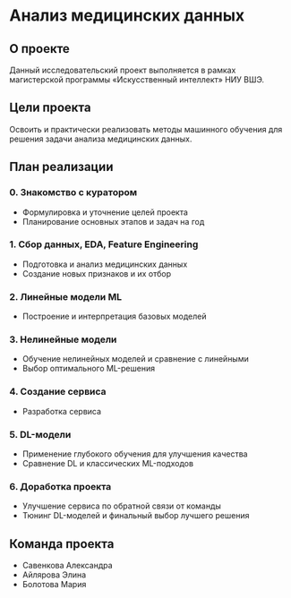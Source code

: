 # Анализ медицинских данных

## О проекте
Данный исследовательский проект выполняется в рамках магистерской программы «Искусственный интеллект» НИУ ВШЭ. 

## Цели проекта
Освоить и практически реализовать методы машинного обучения для решения задачи анализа медицинских данных.

## План реализации

### 0. Знакомство с куратором
- Формулировка и уточнение целей проекта  
- Планирование основных этапов и задач на год  

### 1. Сбор данных, EDA, Feature Engineering
- Подготовка и анализ медицинских данных  
- Создание новых признаков и их отбор
 

### 2. Линейные модели ML
- Построение и интерпретация базовых моделей  

### 3. Нелинейные модели 
- Обучение нелинейных моделей и сравнение с линейными  
- Выбор оптимального ML-решения  

### 4. Создание сервиса 
- Разработка сервиса

### 5. DL-модели
- Применение глубокого обучения для улучшения качества  
- Сравнение DL и классических ML-подходов  

### 6. Доработка проекта
- Улучшение сервиса по обратной связи от команды  
- Тюнинг DL-моделей и финальный выбор лучшего решения  

## Команда проекта
- Савенкова Александра  
- Айлярова Элина  
- Болотова Мария  
